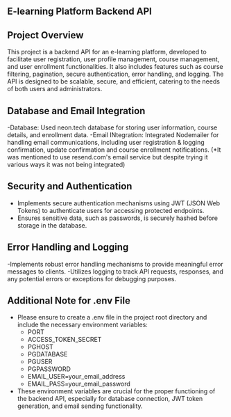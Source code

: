 ## E-learning Platform Backend API

## Project Overview
This project is a backend API for an e-learning platform, developed to facilitate user registration, user profile management, course management, and user enrollment functionalities. It also includes features such as course filtering, pagination, secure authentication, error handling, and logging. The API is designed to be scalable, secure, and efficient, catering to the needs of both users and administrators.

## Database and Email Integration

-Database: Used neon.tech database for storing user information, course details, and enrollment data.
-Email INtegration: Integrated Nodemailer for handling email communications, including user registration & logging confirmation, update confirmation and course enrollment notifications. 
(*It was mentioned to use resend.com's email service but despite trying it various ways it was not being integrated)

## Security and Authentication

- Implements secure authentication mechanisms using JWT (JSON Web Tokens) to authenticate users for accessing protected endpoints.
- Ensures sensitive data, such as passwords, is securely hashed before storage in the database.

## Error Handling and Logging

-Implements robust error handling mechanisms to provide meaningful error messages to clients.
-Utilizes logging to track API requests, responses, and any potential errors or exceptions for debugging purposes.

## Additional Note for .env File

- Please ensure to create a .env file in the project root directory and include the necessary environment variables:
   - PORT 
   - ACCESS_TOKEN_SECRET
   - PGHOST
   - PGDATABASE
   - PGUSER
   - PGPASSWORD
   - EMAIL_USER=your_email_address
   - EMAIL_PASS=your_email_password
- These environment variables are crucial for the proper functioning of the backend API, especially for database connection, JWT token generation, and email sending functionality.


